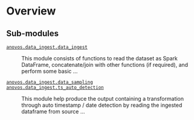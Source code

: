 # Overview
## Sub-modules
<dl>
<dt><code class="name"><a title="anovos.data_ingest.data_ingest" href="data_ingest.html">anovos.data_ingest.data_ingest</a></code></dt>
<dd>
<div class="desc"><p>This module consists of functions to read the dataset as Spark DataFrame, concatenate/join with other functions (if required),
and perform some basic …</p></div>
</dd>
<dt><code class="name"><a title="anovos.data_ingest.data_sampling" href="data_sampling.html">anovos.data_ingest.data_sampling</a></code></dt>
<dd>
<div class="desc"></div>
</dd>
<dt><code class="name"><a title="anovos.data_ingest.ts_auto_detection" href="ts_auto_detection.html">anovos.data_ingest.ts_auto_detection</a></code></dt>
<dd>
<div class="desc"><p>This module help produce the output containing a transformation through auto timestamp / date detection by reading the ingested dataframe from source …</p></div>
</dd>
</dl>